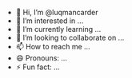 - 👋 Hi, I’m @luqmancarder
- 👀 I’m interested in ...
- 🌱 I’m currently learning ...
- 💞️ I’m looking to collaborate on ...
- 📫 How to reach me ...
- 😄 Pronouns: ...
- ⚡ Fun fact: ...

<!---
luqmancarder/luqmancarder is a ✨ special ✨ repository because its `README.md` (this file) appears on your GitHub profile.
You can click the Preview link to take a look at your changes.
--->

